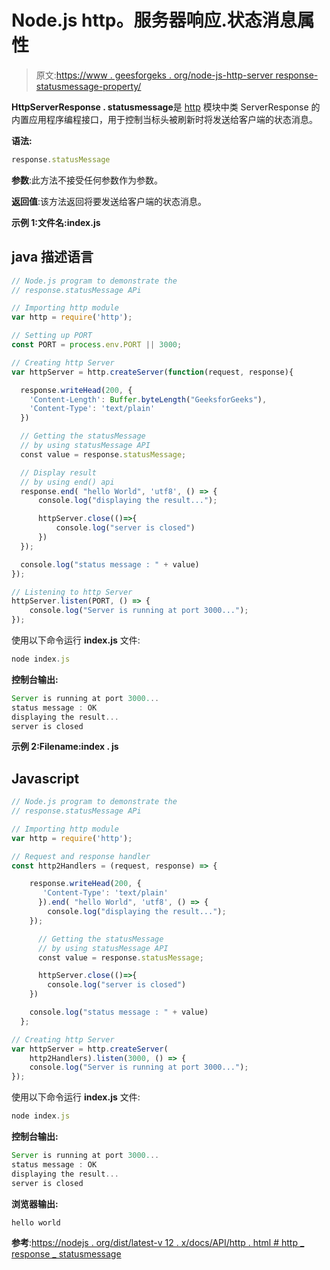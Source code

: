 # Node.js http。服务器响应.状态消息属性

> 原文:[https://www . geesforgeks . org/node-js-http-server response-statusmessage-property/](https://www.geeksforgeeks.org/node-js-http-serverresponse-statusmessage-property/)

**HttpServerResponse . statusmessage**是 [http](https://www.geeksforgeeks.org/node-js-http-module/#:~:text=The%20HTTP%20module%20creates%20an,with%20the%20help%20of%20http.) 模块中类 ServerResponse 的内置应用程序编程接口，用于控制当标头被刷新时将发送给客户端的状态消息。

**语法:**

```js
response.statusMessage
```

**参数**:此方法不接受任何参数作为参数。

**返回值**:该方法返回将要发送给客户端的状态消息。

**示例 1:文件名:index.js**

## java 描述语言

```js
// Node.js program to demonstrate the  
// response.statusMessage APi

// Importing http module 
var http = require('http'); 

// Setting up PORT 
const PORT = process.env.PORT || 3000; 

// Creating http Server 
var httpServer = http.createServer(function(request, response){ 

  response.writeHead(200, {
    'Content-Length': Buffer.byteLength("GeeksforGeeks"),
    'Content-Type': 'text/plain'
  })

  // Getting the statusMessage 
  // by using statusMessage API
  const value = response.statusMessage;

  // Display result
  // by using end() api
  response.end( "hello World", 'utf8', () => { 
      console.log("displaying the result..."); 

      httpServer.close(()=>{
          console.log("server is closed")
      })
  }); 

  console.log("status message : " + value)
}); 

// Listening to http Server 
httpServer.listen(PORT, () => { 
    console.log("Server is running at port 3000..."); 
});
```

使用以下命令运行 **index.js** 文件:

```js
node index.js
```

**控制台输出:**

```js
Server is running at port 3000...
status message : OK
displaying the result...
server is closed
```

**示例 2:Filename:index . js**

## Javascript

```js
// Node.js program to demonstrate the  
// response.statusMessage APi

// Importing http module 
var http = require('http'); 

// Request and response handler 
const http2Handlers = (request, response) => { 

    response.writeHead(200, {
       'Content-Type': 'text/plain'
      }).end( "hello World", 'utf8', () => { 
        console.log("displaying the result..."); 
    }); 

      // Getting the statusMessage 
      // by using statusMessage API
      const value = response.statusMessage;

      httpServer.close(()=>{
        console.log("server is closed")
    })

    console.log("status message : " + value)
  }; 

// Creating http Server 
var httpServer = http.createServer(
    http2Handlers).listen(3000, () => { 
    console.log("Server is running at port 3000..."); 
});
```

使用以下命令运行 **index.js** 文件:

```js
node index.js
```

**控制台输出:**

```js
Server is running at port 3000...
status message : OK
displaying the result...
server is closed
```

**浏览器输出:**

```js
hello world
```

**参考**:[https://nodejs . org/dist/latest-v 12 . x/docs/API/http . html # http _ response _ statusmessage](https://nodejs.org/dist/latest-v12.x/docs/api/http.html#http_response_statusmessage)